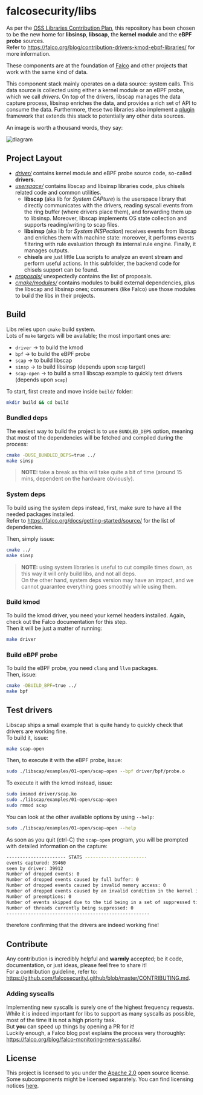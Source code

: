 # falcosecurity/libs

As per the [OSS Libraries Contribution Plan](https://github.com/falcosecurity/falco/blob/master/proposals/20210119-libraries-contribution.md), this repository has been chosen to be the new home for **libsinsp**, **libscap**, the **kernel module** and the **eBPF probe** sources.  
Refer to https://falco.org/blog/contribution-drivers-kmod-ebpf-libraries/ for more information.  

These components are at the foundation of [Falco](https://github.com/falcosecurity/falco) and other projects that work with the same kind of data.

This component stack mainly operates on a data source: system calls. This data source is collected using either a kernel module or an eBPF probe, which we call *drivers*. On top of the drivers, libscap manages the data capture process, libsinsp enriches the data, and provides a rich set of API to consume the data. Furthermore, these two libraries also implement a [plugin](https://github.com/falcosecurity/plugins) framework that extends this stack to potentially any other data sources.

An image is worth a thousand words, they say:

![diagram](https://falco.org/img/falco-diagram-blog-contribution.png)

## Project Layout

* [_driver/_](./driver) contains kernel module and eBPF probe source code,
so-called **drivers**.       
* [_userspace/_](./userspace) contains libscap and libsinsp libraries code,
plus chisels related code and common utilities.
  * **libscap** (aka lib for *System CAPture*) is the userspace library
  that directly communicates with the drivers, reading syscall events from
  the ring buffer (where drivers place them), and forwarding them
  up to libsinsp. Moreover, libscap implements OS state collection and
  supports reading/writing to scap files.  
  * **libsinsp** (aka lib for *System INSPection*) receives events from
  libscap and enriches them with machine state: moreover, it performs
  events filtering with rule evaluation through its internal rule engine.
  Finally, it manages outputs. 
  * **chisels** are just little Lua scripts to analyze an event stream
  and perform useful actions. In this subfolder, the backend code for
  chisels support can be found.  
* [_proposals/_](./proposals) unexpectedly contains the list of proposals.
* [_cmake/modules/_](./cmake/modules) contains modules to build
external dependencies, plus the libscap and libsinsp ones; consumers
(like Falco) use those modules to build the libs in their projects.

## Build

Libs relies upon `cmake` build system.  
Lots of `make` targets will be available; the most important ones are:
* `driver` -> to build the kmod
* `bpf` -> to build the eBPF probe
* `scap` -> to build libscap
* `sinsp` -> to build libsinsp (depends upon `scap` target)
* `scap-open` -> to build a small libscap example to quickly test drivers (depends upon `scap`)

To start, first create and move inside `build/` folder:
```bash
mkdir build && cd build
```

### Bundled deps

The easiest way to build the project is to use `BUNDLED_DEPS` option, 
meaning that most of the dependencies will be fetched and compiled during the process:
```bash
cmake -DUSE_BUNDLED_DEPS=true ../
make sinsp
```
> **NOTE:** take a break as this will take quite a bit of time (around 15 mins, dependent on the hardware obviously).

### System deps

To build using the system deps instead, first, make sure to have all the needed packages installed.  
Refer to https://falco.org/docs/getting-started/source/ for the list of dependencies.  

Then, simply issue:
```bash
cmake ../
make sinsp
```

> **NOTE:** using system libraries is useful to cut compile times down, as this way it will only build libs, and not all deps.  
> On the other hand, system deps version may have an impact, and we cannot guarantee everything goes smoothly while using them.

### Build kmod

To build the kmod driver, you need your kernel headers installed. Again, check out the Falco documentation for this step.  
Then it will be just a matter of running:
```bash
make driver
```

### Build eBPF probe

To build the eBPF probe, you need `clang` and `llvm` packages.  
Then, issue:
```bash
cmake -DBUILD_BPF=true ../
make bpf
```

## Test drivers

Libscap ships a small example that is quite handy to quickly check that drivers are working fine.  
To build it, issue:
```bash
make scap-open
```

Then, to execute it with the eBPF probe, issue:
```bash
sudo ./libscap/examples/01-open/scap-open --bpf driver/bpf/probe.o
```

To execute it with the kmod instead, issue:
```bash
sudo insmod driver/scap.ko
sudo ./libscap/examples/01-open/scap-open
sudo rmmod scap
```

You can look at the other available options by using `--help`:
```bash
sudo ./libscap/examples/01-open/scap-open --help
```

As soon as you quit (ctrl-C) the `scap-open` program, you will be prompted with detailed information on the capture:
```bash
---------------------- STATS -----------------------
events captured: 39460
seen by driver: 39912
Number of dropped events: 0
Number of dropped events caused by full buffer: 0
Number of dropped events caused by invalid memory access: 0
Number of dropped events caused by an invalid condition in the kernel instrumentation: 0
Number of preemptions: 0
Number of events skipped due to the tid being in a set of suppressed tids: 0
Number of threads currently being suppressed: 0
-----------------------------------------------------
```
therefore confirming that the drivers are indeed working fine!

## Contribute

Any contribution is incredibly helpful and **warmly** accepted; be it code, documentation, or just ideas, please feel free to share it!  
For a contribution guideline, refer to: https://github.com/falcosecurity/.github/blob/master/CONTRIBUTING.md.

### Adding syscalls

Implementing new syscalls is surely one of the highest frequency requests.  
While it is indeed important for libs to support as many syscalls as possible, most of the time it is not a high priority task.  
But **you** can speed up things by opening a PR for it!  
Luckily enough, a Falco blog post explains the process very thoroughly: https://falco.org/blog/falco-monitoring-new-syscalls/.

## License

This project is licensed to you under the [Apache 2.0](./COPYING) open source license. Some subcomponents might be licensed separately. You can find licensing notices [here](./NOTICES).